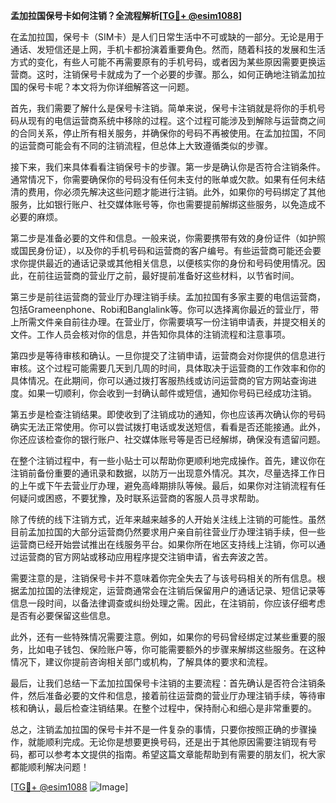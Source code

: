 **孟加拉国保号卡如何注销？全流程解析[[TG💪+ @esim1088](https://t.me/s/esim1088)]**

在孟加拉国，保号卡（SIM卡）是人们日常生活中不可或缺的一部分。无论是用于通话、发短信还是上网，手机卡都扮演着重要角色。然而，随着科技的发展和生活方式的变化，有些人可能不再需要原有的手机号码，或者因为某些原因需要更换运营商。这时，注销保号卡就成为了一个必要的步骤。那么，如何正确地注销孟加拉国的保号卡呢？本文将为你详细解答这一问题。

首先，我们需要了解什么是保号卡注销。简单来说，保号卡注销就是将你的手机号码从现有的电信运营商系统中移除的过程。这个过程可能涉及到解除与运营商之间的合同关系，停止所有相关服务，并确保你的号码不再被使用。在孟加拉国，不同的运营商可能会有不同的注销流程，但总体上大致遵循类似的步骤。

接下来，我们来具体看看注销保号卡的步骤。第一步是确认你是否符合注销条件。通常情况下，你需要确保你的号码没有任何未支付的账单或欠款。如果有任何未结清的费用，你必须先解决这些问题才能进行注销。此外，如果你的号码绑定了其他服务，比如银行账户、社交媒体账号等，你也需要提前解绑这些服务，以免造成不必要的麻烦。

第二步是准备必要的文件和信息。一般来说，你需要携带有效的身份证件（如护照或国民身份证），以及你的手机号码和运营商的客户编号。有些运营商可能还会要求你提供最近的通话记录或其他相关信息，以便核实你的身份和号码使用情况。因此，在前往运营商的营业厅之前，最好提前准备好这些材料，以节省时间。

第三步是前往运营商的营业厅办理注销手续。孟加拉国有多家主要的电信运营商，包括Grameenphone、Robi和Banglalink等。你可以选择离你最近的营业厅，带上所需文件亲自前往办理。在营业厅，你需要填写一份注销申请表，并提交相关的文件。工作人员会核对你的信息，并告知你具体的注销流程和注意事项。

第四步是等待审核和确认。一旦你提交了注销申请，运营商会对你提供的信息进行审核。这个过程可能需要几天到几周的时间，具体取决于运营商的工作效率和你的具体情况。在此期间，你可以通过拨打客服热线或访问运营商的官方网站查询进度。如果一切顺利，你会收到一封确认邮件或短信，通知你号码已经成功注销。

第五步是检查注销结果。即使收到了注销成功的通知，你也应该再次确认你的号码确实无法正常使用。你可以尝试拨打电话或发送短信，看看是否还能接通。此外，你还应该检查你的银行账户、社交媒体账号等是否已经解绑，确保没有遗留问题。

在整个注销过程中，有一些小贴士可以帮助你更顺利地完成操作。首先，建议你在注销前备份重要的通讯录和数据，以防万一出现意外情况。其次，尽量选择工作日的上午或下午去营业厅办理，避免高峰期排队等候。最后，如果你对注销流程有任何疑问或困惑，不要犹豫，及时联系运营商的客服人员寻求帮助。

除了传统的线下注销方式，近年来越来越多的人开始关注线上注销的可能性。虽然目前孟加拉国的大部分运营商仍然要求用户亲自前往营业厅办理注销手续，但一些运营商已经开始尝试推出在线服务平台。如果你所在地区支持线上注销，你可以通过运营商的官方网站或移动应用程序提交注销申请，省去奔波之苦。

需要注意的是，注销保号卡并不意味着你完全失去了与该号码相关的所有信息。根据孟加拉国的法律规定，运营商通常会在注销后保留用户的通话记录、短信记录等信息一段时间，以备法律调查或纠纷处理之需。因此，在注销前，你应该仔细考虑是否有必要保留这些信息。

此外，还有一些特殊情况需要注意。例如，如果你的号码曾经绑定过某些重要的服务，比如电子钱包、保险账户等，你可能需要额外的步骤来解绑这些服务。在这种情况下，建议你提前咨询相关部门或机构，了解具体的要求和流程。

最后，让我们总结一下孟加拉国保号卡注销的主要流程：首先确认是否符合注销条件，然后准备必要的文件和信息，接着前往运营商的营业厅办理注销手续，等待审核和确认，最后检查注销结果。在整个过程中，保持耐心和细心是非常重要的。

总之，注销孟加拉国的保号卡并不是一件复杂的事情，只要你按照正确的步骤操作，就能顺利完成。无论你是想要更换号码，还是出于其他原因需要注销现有号码，都可以参考本文提供的指南。希望这篇文章能帮助到有需要的朋友们，祝大家都能顺利解决问题！

[[TG💪+ @esim1088](https://t.me/s/esim1088) ![Image](https://i.postimg.cc/4NQfJmqS/Snipaste-2025-05-13-00-14-12.png)]